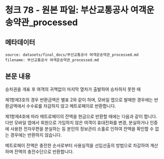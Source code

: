 # 청크 78 - 원본 파일: 부산교통공사 여객운송약관_processed

## 메타데이터

```
source: datasets/final_docs/부산교통공사 여객운송약관_processed.md
filename: 부산교통공사 여객운송약관_processed.md
```

## 본문 내용

승차권을 개표 후 여객의 귀책없이 마지막 열차가 출발하여 승차하지 못한 때

제1항제3호의 경우 반환금액은 별표 2와 같이 하며, 모바일 앱으로 발매한 경우에는 반환금액에서 수수료를 차감하지 않고 메트로페이로 반환합니다.

제1항제4호에 따라 메트로페이의 잔액을 현금으로 반환할 때에는 다음과 같이 합니다. 다만 모바일 앱에서 회원으로 가입하지 않은 여객이 휴대전화를 변경, 분실하거나 인증에 사용한 전자우편을 분실하는 등 본인의 정보관리 소홀로 인하여 잔액을 확인할 수 없는 경우에는 반환하지 않습니다.

메트로페이 잔액은 충전한 순서로부터 사용실적을 선입선출의 방법으로 차감하여 계산하며 잔액의 충전수단으로 반환합니다.